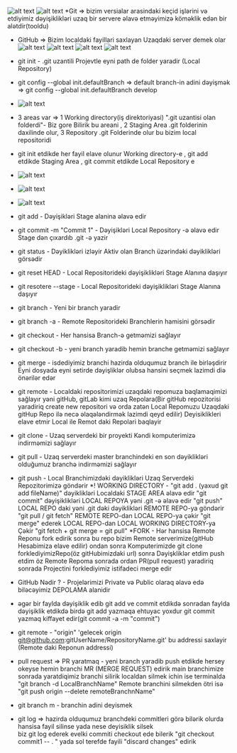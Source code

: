 ![alt text](image-5.png)
![alt text](image-6.png)
*Git => bizim versialar arasindaki keçid işlərini və etdiyimiz dəyişiklikləri uzaq bir servere əlavə etməyimizə köməklik edən bir alətdir(tooldu)
* GitHub => Bizim localdaki fayillari saxlayan Uzaqdaki server demek olar
![alt text](image-7.png)
![alt text](image-8.png)
![alt text](image-9.png)
![alt text](image-10.png)
* git init - .git uzantili Projevtle eyni path de folder yaradir (Local Repository)
* git config --global init.defaultBranch <branchName> => default branch-in adini dəyişmək => git config --global init.defaultBranch develop
* ![alt text](image.png)
* 3 areas var => 1 Working directory(iş direktoriyasi) ".git uzantisi olan folderdi"- Biz gore Bilirik  bu areani , 2 Staging Area .git folderinin daxilinde olur, 
  3 Repository .git Folderinde olur bu bizim local repositoridi
* git init etdikde her fayil elave olunur Working directory-e , git add etdikde Staging Area , git commit etdikde Local Repository e
* ![alt text](image-1.png)
* ![alt text](image-4.png)
* ![alt text](image-3.png)
* git add - Dəyişikləri Stage alanina əlavə edir
* git commit -m "Commit 1" - Dəyişikləri Local Repository -ə əlavə edir Stage dən çıxardıb .git -ə yazir 
* git status - Dəyiklikləri izləyir Aktiv olan Branch üzərindəki dəyiklikləri görsədir
* git reset HEAD <File Name> - Local Repositorideki dəyişiklikləri Stage Alanına daşıyır
* git resotere <File Name>  --stage - Local Repositorideki dəyişiklikləri Stage Alanına daşıyır 
* git branch <Branch Name> - Yeni bir branch yaradir
* git branch -a - Remote Repositorideki Branchlerin hamisini görsədir
* git checkout - Her hansisa Branch-ə getməmizi sağlayır
* git checkout -b <Branch Name> - yeni branch yaradib hemin branche getməmizi sağlayır
* git merge - isdediyimiz branchi hazirda olduqumuz branch ile birləşdirir
	      Eyni dosyada eyni setirde dəyişliklər olubsa hansini seçmek lazimdi diə önərilər edər
* git remote - Localdaki repositorimizi uzaqdaki repomuza baqlamaqimizi sağlayır
               yəni gitHub, gitLab kimi uzaq Repolara(Bir gitHub repozitorisi yaradiriq
               create new repositori və orda zatən Local Repomuzu Uzaqdaki gitHup Repo 
               ilə necə əlaqələndirmək lazimdi qeyd edilir) Deyisiklikleri elave etmir Local ile Remot daki Repolari baqlayir
* git clone - Uzaq serverdeki bir proyekti Kəndi komputerimizə indirməmizi sağlayır
* git pull - Uzaq serverdeki master branchindeki en son dəyiklikləri olduğumuz branchə indirməmizi sağlayır
* git push - Local Branchimizdəki dəyiklikləri Uzaq Serverdeki Repozitorimizə göndərir
*! WORKING DIRECTORY - "git add . (yaxud git add fileName)" dəyiklikləri Localdaki STAGE AREA əlavə edir 
 "git commit" dəyişiklikləri LOCAL REPOYA yəni .git -ə əlavə edir 
 "git push" LOCAL REPO daki yəni .git dəki dəyiklikləri REMOTE REPO-ya göndərir
 "git pull / git fetch" REMOTE REPO-dan LOCAL REPO-ya çəkir 
 "git merge" ederek LOCAL REPO-dan LOCAL WORKING DIRECTORY-ya Çəkir
 "git fetch + git merge = git pull"
*FORK - Hər hansisa Remote Reponu fork edirik sonra bu repo bizim Remote serverimize(gitHub Hesabimiza elave edilir) ondan sonra Komputerimizde
        git clone forklediyimizRepo(öz gitHubimizdaki url) sonra Dəyişkliklər etdim push etdim öz Remote Repoma sonrada ordan PR(pull request)
        yaradiriq sonrada Projectini forklediyimiz istifadeci merge edir

* GitHub Nədir ? - Projelərimizi Private və Public olaraq əlavə edə biləcəyimiz DEPOLAMA alanidir
* əgər bir faylda dəyişiklik edib git add ve commit etdikdə sonradan faylda dəyişiklik etdikdə birdə git add yazmaqa ehtuyac yoxdur 
  git commit yazmaq kiffayet edir(git commit -a -m "commit")
* git remote - "origin" 'gelecek origin git@github.com:gitUserName/RepositoryName.git' bu addressi saxlayir (Remote daki Reponun addressi)
* pull request => PR yaratmaq - yeni branch yaradib push etdikde hersey okeyse hemin branchi MR (MERGE REQUEST) edirik main branchimize sonrada yaratdiqimiz branchi silirik 
  localdan silmek ichin ise terminalda   "git branch -d LocalBranchName"   Remote branchini silmekden ötri isə  "git push origin --delete remoteBranchnName"
* git branch m <old branch name> <new branch name> - branchin adini deyismek

* git log => hazirda olduqumuz branchdeki commitleri görə bilərik olurda hansisa fayil silinse yada nese deyisiklik silsek  
  biz git log ederek evelki commiti checkout ede bilerik "git checkout commit1 -- . " yada sol terefde fayili "discard changes" edirik 
  